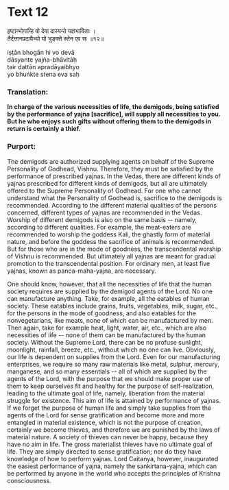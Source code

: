 # Text 12

इष्टान्भोगान्हि वो देवा दास्यन्ते यज्ञभाविताः ।  
तैर्दत्तानप्रदायैभ्यो यो भुङ्क्ते स्तेन एव सः ॥१२॥

iṣṭān bhogān hi vo devā  
dāsyante yajña-bhāvitāḥ  
tair dattān apradāyaibhyo  
yo bhuńkte stena eva saḥ



### Translation:

**In charge of the various necessities of life, the demigods, being satisfied by the performance of yajna [sacrifice], will supply all necessities to you. But he who enjoys such gifts without offering them to the demigods in return is certainly a thief.**

### Purport:

The demigods are authorized supplying agents on behalf of the Supreme Personality of Godhead, Vishnu. Therefore, they must be satisfied by the performance of prescribed yajnas. In the Vedas, there are different kinds of yajnas prescribed for different kinds of demigods, but all are ultimately offered to the Supreme Personality of Godhead. For one who cannot understand what the Personality of Godhead is, sacrifice to the demigods is recommended. According to the different material qualities of the persons concerned, different types of yajnas are recommended in the Vedas. Worship of different demigods is also on the same basis -- namely, according to different qualities. For example, the meat-eaters are recommended to worship the goddess Kali, the ghastly form of material nature, and before the goddess the sacrifice of animals is recommended. But for those who are in the mode of goodness, the transcendental worship of Vishnu is recommended. But ultimately all yajnas are meant for gradual promotion to the transcendental position. For ordinary men, at least five yajnas, known as panca-maha-yajna, are necessary.

One should know, however, that all the necessities of life that the human society requires are supplied by the demigod agents of the Lord. No one can manufacture anything. Take, for example, all the eatables of human society. These eatables include grains, fruits, vegetables, milk, sugar, etc., for the persons in the mode of goodness, and also eatables for the nonvegetarians, like meats, none of which can be manufactured by men. Then again, take for example heat, light, water, air, etc., which are also necessities of life -- none of them can be manufactured by the human society. Without the Supreme Lord, there can be no profuse sunlight, moonlight, rainfall, breeze, etc., without which no one can live. Obviously, our life is dependent on supplies from the Lord. Even for our manufacturing enterprises, we require so many raw materials like metal, sulphur, mercury, manganese, and so many essentials -- all of which are supplied by the agents of the Lord, with the purpose that we should make proper use of them to keep ourselves fit and healthy for the purpose of self-realization, leading to the ultimate goal of life, namely, liberation from the material struggle for existence. This aim of life is attained by performance of yajnas. If we forget the purpose of human life and simply take supplies from the agents of the Lord for sense gratification and become more and more entangled in material existence, which is not the purpose of creation, certainly we become thieves, and therefore we are punished by the laws of material nature. A society of thieves can never be happy, because they have no aim in life. The gross materialist thieves have no ultimate goal of life. They are simply directed to sense gratification; nor do they have knowledge of how to perform yajnas. Lord Caitanya, however, inaugurated the easiest performance of yajna, namely the sankirtana-yajna, which can be performed by anyone in the world who accepts the principles of Krishna consciousness.